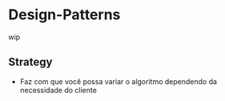# Design-Patterns

wip

## Strategy 

* Faz com que você possa variar o algoritmo dependendo da necessidade do cliente
